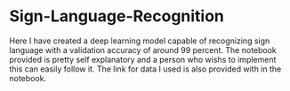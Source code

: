 # Sign-Language-Recognition
Here I have created a deep learning model capable of recognizing sign language with a validation accuracy of around 99 percent.
The notebook provided is pretty self explanatory and a person who wishs to implement this can easily follow it.
The link for data I used is also provided with in the notebook.
